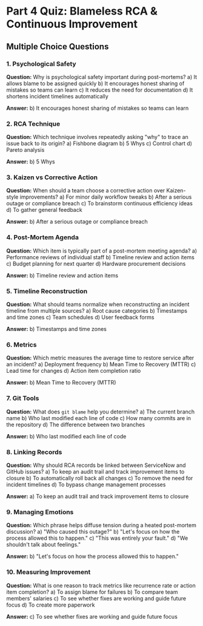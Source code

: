 # Part 4 Quiz: Blameless RCA & Continuous Improvement

## Multiple Choice Questions

### 1. Psychological Safety
**Question:** Why is psychological safety important during post-mortems?
 a) It allows blame to be assigned quickly
 b) It encourages honest sharing of mistakes so teams can learn
 c) It reduces the need for documentation
 d) It shortens incident timelines automatically

**Answer:** b) It encourages honest sharing of mistakes so teams can learn

### 2. RCA Technique
**Question:** Which technique involves repeatedly asking "why" to trace an issue back to its origin?
 a) Fishbone diagram
 b) 5 Whys
 c) Control chart
 d) Pareto analysis

**Answer:** b) 5 Whys

### 3. Kaizen vs Corrective Action
**Question:** When should a team choose a corrective action over Kaizen-style improvements?
 a) For minor daily workflow tweaks
 b) After a serious outage or compliance breach
 c) To brainstorm continuous efficiency ideas
 d) To gather general feedback

**Answer:** b) After a serious outage or compliance breach

### 4. Post-Mortem Agenda
**Question:** Which item is typically part of a post-mortem meeting agenda?
 a) Performance reviews of individual staff
 b) Timeline review and action items
 c) Budget planning for next quarter
 d) Hardware procurement decisions

**Answer:** b) Timeline review and action items

### 5. Timeline Reconstruction
**Question:** What should teams normalize when reconstructing an incident timeline from multiple sources?
 a) Root cause categories
 b) Timestamps and time zones
 c) Team schedules
 d) User feedback forms

**Answer:** b) Timestamps and time zones

### 6. Metrics
**Question:** Which metric measures the average time to restore service after an incident?
 a) Deployment frequency
 b) Mean Time to Recovery (MTTR)
 c) Lead time for changes
 d) Action item completion ratio

**Answer:** b) Mean Time to Recovery (MTTR)

### 7. Git Tools
**Question:** What does `git blame` help you determine?
 a) The current branch name
 b) Who last modified each line of code
 c) How many commits are in the repository
 d) The difference between two branches

**Answer:** b) Who last modified each line of code

### 8. Linking Records
**Question:** Why should RCA records be linked between ServiceNow and GitHub issues?
 a) To keep an audit trail and track improvement items to closure
 b) To automatically roll back all changes
 c) To remove the need for incident timelines
 d) To bypass change management processes

**Answer:** a) To keep an audit trail and track improvement items to closure

### 9. Managing Emotions
**Question:** Which phrase helps diffuse tension during a heated post-mortem discussion?
 a) "Who caused this outage?"
 b) "Let's focus on how the process allowed this to happen."
 c) "This was entirely your fault."
 d) "We shouldn't talk about feelings."

**Answer:** b) "Let's focus on how the process allowed this to happen."

### 10. Measuring Improvement
**Question:** What is one reason to track metrics like recurrence rate or action item completion?
 a) To assign blame for failures
 b) To compare team members' salaries
 c) To see whether fixes are working and guide future focus
 d) To create more paperwork

**Answer:** c) To see whether fixes are working and guide future focus

